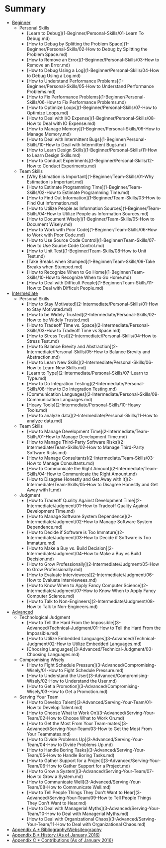 # Summary

* [Beginner](1-Beginner/README.md)
    * Personal Skills
        * [Learn to Debug](1-Beginner/Personal-Skills/01-Learn To Debug.md)
        * [How to Debug by Splitting the Problem Space](1-Beginner/Personal-Skills/02-How to Debug by Splitting the Problem Space.md)
        * [How to Remove an Error](1-Beginner/Personal-Skills/03-How to Remove an Error.md)
        * [How to Debug Using a Log](1-Beginner/Personal-Skills/04-How to Debug Using a Log.md)
        * [How to Understand Performance Problems](1-Beginner/Personal-Skills/05-How to Understand Performance Problems.md)
        * [How to Fix Performance Problems](1-Beginner/Personal-Skills/06-How to Fix Performance Problems.md)
        * [How to Optimize Loops](1-Beginner/Personal-Skills/07-How to Optimize Loops.md)
        * [How to Deal with I/O Expense](1-Beginner/Personal-Skills/08-How to Deal with IO Expense.md)
        * [How to Manage Memory](1-Beginner/Personal-Skills/09-How to Manage Memory.md)
        * [How to Deal with Intermittent Bugs](1-Beginner/Personal-Skills/10-How to Deal with Intermittent Bugs.md)
        * [How to Learn Design Skills](1-Beginner/Personal-Skills/11-How to Learn Design Skills.md)
        * [How to Conduct Experiments](1-Beginner/Personal-Skills/12-How to Conduct Experiments.md)
    * Team Skills
        * [Why Estimation is Important](1-Beginner/Team-Skills/01-Why Estimation is Important.md)
        * [How to Estimate Programming Time](1-Beginner/Team-Skills/02-How to Estimate Programming Time.md)
        * [How to Find Out Information](1-Beginner/Team-Skills/03-How to Find Out Information.md)
        * [How to Utilize People as Information Sources](1-Beginner/Team-Skills/04-How to Utilize People as Information Sources.md)
        * [How to Document Wisely](1-Beginner/Team-Skills/05-How to Document Wisely.md)
        * [How to Work with Poor Code](1-Beginner/Team-Skills/06-How to Work with Poor Code.md)
        * [How to Use Source Code Control](1-Beginner/Team-Skills/07-How to Use Source Code Control.md)
        * [How to Unit Test](1-Beginner/Team-Skills/08-How to Unit Test.md)
        * [Take Breaks when Stumped](1-Beginner/Team-Skills/09-Take Breaks when Stumped.md)
        * [How to Recognize When to Go Home](1-Beginner/Team-Skills/10-How to Recognize When to Go Home.md)
        * [How to Deal with Difficult People](1-Beginner/Team-Skills/11-How to Deal with Difficult People.md)
* [Intermediate](2-Intermediate/README.md)
    * Personal Skills
        * [How to Stay Motivated](2-Intermediate/Personal-Skills/01-How to Stay Motivated.md)
        * [How to be Widely Trusted](2-Intermediate/Personal-Skills/02-How to be Widely Trusted.md)
        * [How to Tradeoff Time vs. Space](2-Intermediate/Personal-Skills/03-How to Tradeoff Time vs Space.md)
        * [How to Stress Test](2-Intermediate/Personal-Skills/04-How to Stress Test.md)
        * [How to Balance Brevity and Abstraction](2-Intermediate/Personal-Skills/05-How to Balance Brevity and Abstraction.md)
        * [How to Learn New Skills](2-Intermediate/Personal-Skills/06-How to Learn New Skills.md)
        * [Learn to Type](2-Intermediate/Personal-Skills/07-Learn to Type.md)
        * [How to Do Integration Testing](2-Intermediate/Personal-Skills/08-How to Do Integration Testing.md)
        * [Communication Languages](2-Intermediate/Personal-Skills/09-Communication Languages.md)
        * [Heavy Tools](2-Intermediate/Personal-Skills/10-Heavy Tools.md)
        * [How to analyze data](2-Intermediate/Personal-Skills/11-How to analyze data.md)
    * Team Skills
        * [How to Manage Development Time](2-Intermediate/Team-Skills/01-How to Manage Development Time.md)
        * [How to Manage Third-Party Software Risks](2-Intermediate/Team-Skills/02-How to Manage Third-Party Software Risks.md)
        * [How to Manage Consultants](2-Intermediate/Team-Skills/03-How to Manage Consultants.md)
        * [How to Communicate the Right Amount](2-Intermediate/Team-Skills/04-How to Communicate the Right Amount.md)
        * [How to Disagree Honestly and Get Away with It](2-Intermediate/Team-Skills/05-How to Disagree Honestly and Get Away with It.md)
    * Judgment
        * [How to Tradeoff Quality Against Development Time](2-Intermediate/Judgment/01-How to Tradeoff Quality Against Development Time.md)
        * [How to Manage Software System Dependence](2-Intermediate/Judgment/02-How to Manage Software System Dependence.md)
        * [How to Decide if Software is Too Immature](2-Intermediate/Judgment/03-How to Decide if Software is Too Immature.md)
        * [How to Make a Buy vs. Build Decision](2-Intermediate/Judgment/04-How to Make a Buy vs Build Decision.md)
        * [How to Grow Professionally](2-Intermediate/Judgment/05-How to Grow Professionally.md)
        * [How to Evaluate Interviewees](2-Intermediate/Judgment/06-How to Evaluate Interviewees.md)
        * [How to Know When to Apply Fancy Computer Science](2-Intermediate/Judgment/07-How to Know When to Apply Fancy Computer Science.md)
        * [How to Talk to Non-Engineers](2-Intermediate/Judgment/08-How to Talk to Non-Engineers.md)
* [Advanced](3-Advanced/README.md)
    * Technological Judgment
        * [How to Tell the Hard From the Impossible](3-Advanced/Technical-Judgment/01-How to Tell the Hard From the Impossible.md)
        * [How to Utilize Embedded Languages](3-Advanced/Technical-Judgment/02-How to Utilize Embedded Languages.md)
        * [Choosing Languages](3-Advanced/Technical-Judgment/03-Choosing Languages.md)
    * Compromising Wisely
        * [How to Fight Schedule Pressure](3-Advanced/Compromising-Wisely/01-How to Fight Schedule Pressure.md)
        * [How to Understand the User](3-Advanced/Compromising-Wisely/02-How to Understand the User.md)
        * [How to Get a Promotion](3-Advanced/Compromising-Wisely/03-How to Get a Promotion.md)
    * Serving Your Team
        * [How to Develop Talent](3-Advanced/Serving-Your-Team/01-How to Develop Talent.md)
        * [How to Choose What to Work On](3-Advanced/Serving-Your-Team/02-How to Choose What to Work On.md)
        * [How to Get the Most From Your Team-mates](3-Advanced/Serving-Your-Team/03-How to Get the Most From Your Teammates.md)
        * [How to Divide Problems Up](3-Advanced/Serving-Your-Team/04-How to Divide Problems Up.md)
        * [How to Handle Boring Tasks](3-Advanced/Serving-Your-Team/05-How to Handle Boring Tasks.md)
        * [How to Gather Support for a Project](3-Advanced/Serving-Your-Team/06-How to Gather Support for a Project.md)
        * [How to Grow a System](3-Advanced/Serving-Your-Team/07-How to Grow a System.md)
        * [How to Communicate Well](3-Advanced/Serving-Your-Team/08-How to Communicate Well.md)
        * [How to Tell People Things They Don't Want to Hear](3-Advanced/Serving-Your-Team/09-How to Tell People Things They Don't Want to Hear.md)
        * [How to Deal with Managerial Myths](3-Advanced/Serving-Your-Team/10-How to Deal with Managerial Myths.md)
        * [How to Deal with Organizational Chaos](3-Advanced/Serving-Your-Team/11-How to Deal with Organizational Chaos.md)
* [Appendix A * Bibliography/Websiteography](5-Bibliography.md)
* [Appendix B * History (As of January 2016)](6-History.md)
* [Appendix C * Contributions (As of January 2016)](7-Contributions.md)
